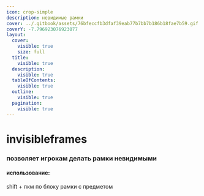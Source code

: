 ```yaml
---
icon: crop-simple
description: невидимые рамки
cover: ../.gitbook/assets/76bfeccfb3dfaf39eab77b7bb7b186b18fae7b59.gif
coverY: -7.796923076923077
layout:
  cover:
    visible: true
    size: full
  title:
    visible: true
  description:
    visible: true
  tableOfContents:
    visible: true
  outline:
    visible: true
  pagination:
    visible: true
---
```


# invisibleframes

### позволяет игрокам делать рамки невидимыми

#### использование:

shift + пкм по блоку рамки с предметом
